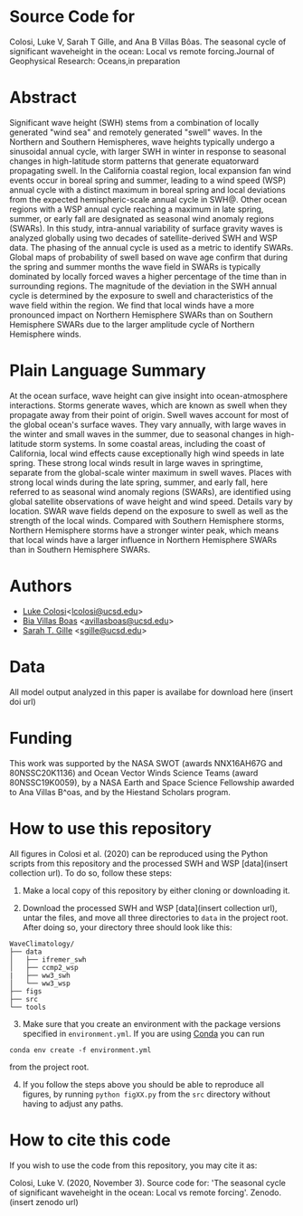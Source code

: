 # Source Code for

Colosi, Luke V, Sarah T Gille, and Ana B Villas Bôas. The seasonal cycle of significant waveheight in the ocean: Local vs remote forcing.Journal of Geophysical Research: Oceans,in preparation

# Abstract

Significant wave height (SWH) stems from a combination of locally generated "wind sea" and remotely generated "swell" waves. In the Northern and Southern Hemispheres, wave heights typically undergo a sinusoidal annual cycle, with larger SWH in winter in response to seasonal changes in high-latitude storm patterns that generate equatorward propagating swell. In the California coastal region, local expansion fan wind events occur in boreal spring and summer, leading to a wind speed (WSP) annual cycle with a distinct maximum in boreal spring and local deviations from the expected hemispheric-scale annual cycle in SWH\@. Other ocean regions with a WSP annual cycle reaching a maximum in late spring, summer, or early fall are designated as seasonal wind anomaly regions (SWARs). In this study, intra-annual variability of surface gravity waves is analyzed globally using two decades of satellite-derived SWH and WSP data. The phasing of the annual cycle is used as a metric to identify SWARs. Global maps of probability of swell based on wave age confirm that during the spring and summer months the wave field in SWARs is typically dominated by locally forced waves a higher percentage of the time than in surrounding regions. The magnitude of the deviation in the SWH annual cycle is determined by the exposure to swell and characteristics of the wave field within the region. We find that local winds have a more pronounced impact on Northern Hemisphere SWARs than on Southern Hemisphere SWARs due to the larger amplitude cycle of Northern Hemisphere winds. 

# Plain Language Summary

At the ocean surface, wave height can give insight into ocean-atmosphere interactions.  Storms generate waves, which are known as swell when they propagate away from their point of origin.   Swell waves account for most of the global ocean's surface waves. They vary annually, with large waves in the winter and small waves in the summer, due to seasonal changes in high-latitude storm systems. In some coastal areas, including the coast of California, local wind effects cause exceptionally high wind speeds in late spring. These strong local winds result in large waves in springtime, separate from the global-scale winter maximum in swell waves. Places with strong local winds during the late spring, summer, and early fall, here referred to as seasonal wind anomaly regions (SWARs), are identified using global satellite observations of wave height and wind speed. Details vary by location. SWAR wave fields depend on the exposure to swell as well as the strength of the local winds. Compared with Southern Hemisphere storms, Northern Hemisphere storms have a stronger winter peak, which means that local winds have a larger influence in Northern Hemisphere SWARs than in Southern Hemisphere SWARs.

# Authors 
* [Luke Colosi](https://lcolosi.github.io/)<<lcolosi@ucsd.edu>>
* [Bia Villas Boas](https://scripps.ucsd.edu/profiles/avillasboas) <<avillasboas@ucsd.edu>>
* [Sarah T. Gille](http://www-pord.ucsd.edu/~sgille/) <<sgille@ucsd.edu>>

# Data
All model output analyzed in this paper is availabe for download here (insert doi url)

# Funding
This work was supported by the NASA SWOT (awards NNX16AH67G and 80NSSC20K1136) and Ocean Vector Winds Science Teams (award 80NSSC19K0059), by a NASA Earth and Space Science Fellowship awarded to Ana Villas B\^oas, and by the Hiestand Scholars program.

# How to use this repository

All figures in Colosi et al. (2020) can be reproduced using the Python scripts from this repository and the processed SWH and WSP [data](insert collection url). To do so, follow these steps:

1. Make a local copy of this repository by either cloning or downloading it.

2. Download the processed SWH and WSP [data](insert collection url), untar the files, and move all three directories to `data` in the project root. After doing so, your directory three should look like this:

```
WaveClimatology/
├── data
│   ├── ifremer_swh
│   ├── ccmp2_wsp
|   ├── ww3_swh
│   └── ww3_wsp
├── figs
├── src
└── tools
```
3. Make sure that you create an environment with the package versions specified in `environment.yml`. If you are using [Conda](https://docs.conda.io/en/latest/) you can run 

`conda env create -f environment.yml`

from the project root.

4. If you follow the steps above you should be able to reproduce all figures, by running `python figXX.py` from the `src` directory without having to adjust any paths.

# How to cite this code

If you wish to use the code from this repository, you may cite it as: 

Colosi, Luke V. (2020, November 3). Source code for: 'The seasonal cycle of significant waveheight in the ocean: Local vs remote forcing'. Zenodo. (insert zenodo url)
